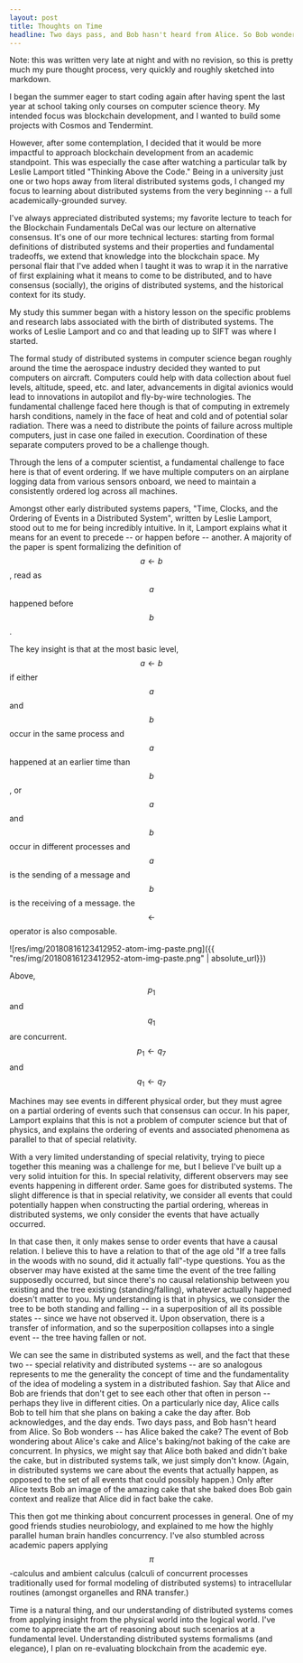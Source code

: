 ```yaml
---
layout: post
title: Thoughts on Time
headline: Two days pass, and Bob hasn't heard from Alice. So Bob wonders -- has Alice baked the cake? The event of Bob wondering about Alice's cake and Alice's baking/not baking of the cake are concurrent. In physics, we might say that Alice both baked and didn't bake the cake, but in distributed systems talk, we just simply don't know.
---
```


<div class="message">
Note: this was written very late at night and with no revision, so this is pretty much my pure thought process, very quickly and roughly sketched into markdown.
</div>

I began the summer eager to start coding again after having spent the last year at school taking only courses on computer science theory. My intended focus was blockchain development, and I wanted to build some projects with Cosmos and Tendermint.

However, after some contemplation, I decided that it would be more impactful to approach blockchain development from an academic standpoint. This was especially the case after watching a particular talk by Leslie Lamport titled "Thinking Above the Code." Being in a university just one or two hops away from literal distributed systems gods, I changed my focus to learning about distributed systems from the very beginning -- a full academically-grounded survey.

I've always appreciated distributed systems; my favorite lecture to teach for the Blockchain Fundamentals DeCal was our lecture on alternative consensus. It's one of our more technical lectures: starting from formal definitions of distributed systems and their properties and fundamental tradeoffs, we extend that knowledge into the blockchain space. My personal flair that I've added when I taught it was to wrap it in the narrative of first explaining what it means to come to be distributed, and to have consensus (socially), the origins of distributed systems, and the historical context for its study.

My study this summer began with a history lesson on the specific problems and research labs associated with the birth of distributed systems. The works of Leslie Lamport and co and that leading up to SIFT was where I started.

The formal study of distributed systems in computer science began roughly around the time the aerospace industry decided they wanted to put computers on aircraft. Computers could help with data collection about fuel levels, altitude, speed, etc. and later, advancements in digital avionics would lead to innovations in autopilot and fly-by-wire technologies. The fundamental challenge faced here though is that of computing in extremely harsh conditions, namely in the face of heat and cold and of potential solar radiation. There was a need to distribute the points of failure across multiple computers, just in case one failed in execution. Coordination of these separate computers proved to be a challenge though.

Through the lens of a computer scientist, a fundamental challenge to face here is that of event ordering. If we have multiple computers on an airplane logging data from various sensors onboard, we need to maintain a consistently ordered log across all machines.

Amongst other early distributed systems papers, "Time, Clocks, and the Ordering of Events in a Distributed System", written by Leslie Lamport, stood out to me for being incredibly intuitive. In it, Lamport explains what it means for an event to precede -- or happen before -- another. A majority of the paper is spent formalizing the definition of $$a \leftarrow b$$, read as $$a$$ happened before $$b$$.

The key insight is that at the most basic level, $$a \leftarrow b$$ if either $$a$$ and $$b$$ occur in the same process and $$a$$ happened at an earlier time than $$b$$, or $$a$$ and $$b$$ occur in different processes and $$a$$ is the sending of a message and $$b$$ is the receiving of a message. the $$\leftarrow$$ operator is also composable.

![res/img/20180816123412952-atom-img-paste.png]({{ "res/img/20180816123412952-atom-img-paste.png" | absolute_url}})

Above, $$p_1$$ and $$q_1$$ are concurrent. $$p_1 \leftarrow q_7$$ and $$q_1 \leftarrow q_7$$

Machines may see events in different physical order, but they must agree on a partial ordering of events such that consensus can occur. In his paper, Lamport explains that this is not a problem of computer science but that of physics, and explains the ordering of events and associated phenomena as parallel to that of special relativity.

With a very limited understanding of special relativity, trying to piece together this meaning was a challenge for me, but I believe I've built up a very solid intuition for this. In special relativity, different observers may see events happening in different order. Same goes for distributed systems. The slight difference is that in special relativity, we consider all events that could potentially happen when constructing the partial ordering, whereas in distributed systems, we only consider the events that have actually occurred.

In that case then, it only makes sense to order events that have a causal relation. I believe this to have a relation to that of the age old "If a tree falls in the woods with no sound, did it actually fall"-type questions. You as the observer may have existed at the same time the event of the tree falling supposedly occurred, but since there's no causal relationship between you existing and the tree existing (standing/falling), whatever actually happened doesn't matter to you. My understanding is that in physics, we consider the tree to be both standing and falling -- in a superposition of all its possible states -- since we have not observed it. Upon observation, there is a transfer of information, and so the superposition collapses into a single event -- the tree having fallen or not.

We can see the same in distributed systems as well, and the fact that these two -- special relativity and distributed systems -- are so analogous represents to me the generality the concept of time and the fundamentality of the idea of modeling a system in a distributed fashion. Say that Alice and Bob are friends that don't get to see each other that often in person -- perhaps they live in different cities. On a particularly nice day, Alice calls Bob to tell him that she plans on baking a cake the day after. Bob acknowledges, and the day ends. Two days pass, and Bob hasn't heard from Alice. So Bob wonders -- has Alice baked the cake? The event of Bob wondering about Alice's cake and Alice's baking/not baking of the cake are concurrent. In physics, we might say that Alice both baked and didn't bake the cake, but in distributed systems talk, we just simply don't know. (Again, in distributed systems we care about the events that actually happen, as opposed to the set of all events that could possibly happen.) Only after Alice texts Bob an image of the amazing cake that she baked does Bob gain context and realize that Alice did in fact bake the cake.

This then got me thinking about concurrent processes in general. One of my good friends studies neurobiology, and explained to me how the highly parallel human brain handles concurrency. I've also stumbled across academic papers applying $$\pi$$-calculus and ambient calculus (calculi of concurrent processes traditionally used for formal modeling of distributed systems) to intracellular routines (amongst organelles and RNA transfer.)

Time is a natural thing, and our understanding of distributed systems comes from applying insight from the physical world into the logical world. I've come to appreciate the art of reasoning about such scenarios at a fundamental level. Understanding distributed systems formalisms (and elegance), I plan on re-evaluating blockchain from the academic eye.
